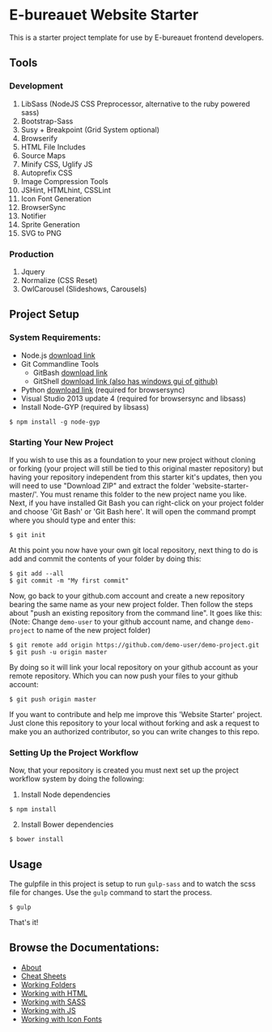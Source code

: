 # E-bureauet Website Starter

This is a starter project template for use by E-bureauet frontend developers.

## Tools

### Development

1. LibSass (NodeJS CSS Preprocessor, alternative to the ruby powered sass)
2. Bootstrap-Sass
3. Susy + Breakpoint (Grid System optional)
4. Browserify
5. HTML File Includes
6. Source Maps
7. Minify CSS, Uglify JS
8. Autoprefix CSS
9. Image Compression Tools
10. JSHint, HTMLhint, CSSLint
11. Icon Font Generation
12. BrowserSync
13. Notifier
14. Sprite Generation
15. SVG to PNG

### Production

1. Jquery
2. Normalize (CSS Reset)
3. OwlCarousel (Slideshows, Carousels)

## Project Setup  

### System Requirements:

* Node.js [download link](https://nodejs.org/download/)
* Git Commandline Tools
  * GitBash [download link](http://git-scm.com/downloads)
  * GitShell [download link (also has windows gui of github)](https://windows.github.com/index.html)
* Python [download link](https://www.python.org/downloads/) (required for browsersync)
* Visual Studio 2013 update 4 (required for browsersync and libsass)
* Install Node-GYP (required by libsass)
~~~
$ npm install -g node-gyp
~~~

### Starting Your New Project

If you wish to use this as a foundation to your new project without cloning or forking (your project will still be tied to this original master repository) but having your repository independent from this starter kit's updates, then you will need to use "Download ZIP" and extract the folder 'website-starter-master/'. You must rename this folder to the new project name you like. Next, if you have installed Git Bash you can right-click on your project folder and choose 'Git Bash' or 'Git Bash here'. It will open the command prompt where you should type and enter this:
~~~
$ git init
~~~
At this point you now have your own git local repository, next thing to do is add and commit the contents of your folder by doing this:
~~~
$ git add --all
$ git commit -m "My first commit"
~~~

Now, go back to your github.com account and create a new repository bearing the same name as your new project folder. Then follow the steps about "push an existing repository from the command line". It goes like this: (Note: Change `demo-user` to your github account name, and change `demo-project` to name of the new project folder)
~~~
$ git remote add origin https://github.com/demo-user/demo-project.git
$ git push -u origin master
~~~
By doing so it will link your local repository on your github account as your remote repository. Which you can now push your files to your github account:
~~~
$ git push origin master
~~~

If you want to contribute and help me improve this 'Website Starter' project. Just clone this repository to your local without forking and ask a request to make you an authorized contributor, so you can write changes to this repo.

### Setting Up the Project Workflow

Now, that your repository is created you must next set up the project workflow system by doing the following:

1. Install Node dependencies
~~~
$ npm install
~~~
2. Install Bower dependencies
~~~
$ bower install
~~~

## Usage

The gulpfile in this project is setup to run `gulp-sass` and to watch the scss file for changes. Use the `gulp` command to start the process.

~~~
$ gulp
~~~

That's it!

## Browse the Documentations:

* [About](https://github.com/ebureauet/website-starter/blob/master/docs/documentation.md)
* [Cheat Sheets](https://github.com/ebureauet/website-starter/blob/master/docs/thecheatsheets.md)
* [Working Folders](https://github.com/ebureauet/website-starter/blob/master/docs/workingdirectory.md)
* [Working with HTML](https://github.com/ebureauet/website-starter/blob/master/docs/workingwithhtml.md)
* [Working with SASS](https://github.com/ebureauet/website-starter/blob/master/docs/workingwithsass.md)
* [Working with JS](https://github.com/ebureauet/website-starter/blob/master/docs/workingwithjs.md)
* [Working with Icon Fonts](https://github.com/ebureauet/website-starter/blob/master/docs/workingwithiconfonts.md)
